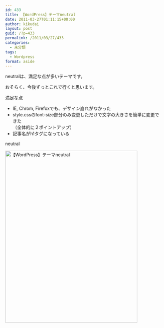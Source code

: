 ```yaml
---
id: 433
title: 【WordPress】テーマneutral
date: 2011-03-27T01:11:15+00:00
author: kikudai
layout: post
guid: /?p=433
permalink: /2011/03/27/433
categories:
  - 未分類
tags:
  - Wordpress
format: aside
---
```

neutralは、満足な点が多いテーマです。
  
おそらく、今後ずっとこれで行くと思います。

満足な点

  * IE, Chrom, Firefoxでも、デザイン崩れがなかった
  * style.cssのfont-size部分のみ変更しただけで文字の大きさを簡単に変更できた  
    （全体的に２ポイントアップ）
  * 記事名がh1タグになっている

neutral
  
<img src="http://img.f.hatena.ne.jp/images/fotolife/K/KikuDai/20110327/20110327010119.jpg" alt="【WordPress】テーマneutral" width="421" height="546" />